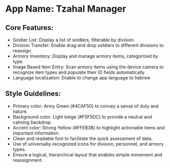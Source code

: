 # **App Name**: Tzahal Manager

## Core Features:

- Soldier List: Display a list of soldiers, filterable by division.
- Division Transfer: Enable drag and drop soldiers to different divisions to reassign.
- Armory Inventory: Display and manage armory items, categorized by type.
- Image Based Item Entry: Scan armory items using the device camera to recognize item types and populate their ID fields automatically.
- Language localization: Enable to change app language to hebrew

## Style Guidelines:

- Primary color: Army Green (#4CAF50) to convey a sense of duty and nature.
- Background color: Light beige (#F5F5DC) to provide a neutral and calming backdrop.
- Accent color: Strong Yellow (#FFEB3B) to highlight actionable items and important information.
- Clean and readable font to facilitate the quick assessment of data.
- Use of universally-recognized icons for division, personnel, and armory types.
- Ensure a logical, hierarchical layout that enables simple movement and reassignment.